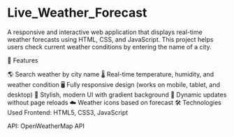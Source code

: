 # Live_Weather_Forecast

A responsive and interactive web application that displays real-time weather forecasts using HTML, CSS, and JavaScript. This project helps users check current weather conditions by entering the name of a city.

🚀 Features

🌎 Search weather by city name
🌡️ Real-time temperature, humidity, and weather condition
🖥️ Fully responsive design (works on mobile, tablet, and desktop)
🎨 Stylish, modern UI with gradient background
🔁 Dynamic updates without page reloads
☁️ Weather icons based on forecast
🛠️ Technologies Used
Frontend: HTML5, CSS3, JavaScript

API: OpenWeatherMap API
